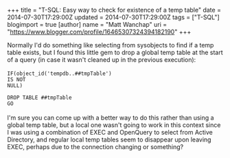 +++
title = "T-SQL: Easy way to check for existence of a temp table"
date = 2014-07-30T17:29:00Z
updated = 2014-07-30T17:29:00Z
tags = ["T-SQL"]
blogimport = true 
[author]
	name = "Matt Wanchap"
	uri = "https://www.blogger.com/profile/16465307324394182190"
+++

Normally I'd do something like selecting from sysobjects to find if a temp table exists, but I found this little gem to drop a global temp table at the start of a query (in case it wasn't cleaned up in the previous execution):<br /><br /><code>IF(object_id('tempdb..##tmpTable') IS NOT NULL)<br /><span class="Apple-tab-span" style="white-space: pre;"> </span>DROP TABLE ##tmpTable<br />GO</code><br /><br />I'm sure you can come up with a better way to do this rather than using a global temp table, but a local one wasn't going to work in this context since I was using a combination of EXEC and OpenQuery to select from Active Directory, and regular local temp tables seem to disappear upon leaving EXEC, perhaps due to the connection changing or something?
